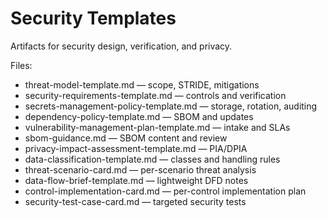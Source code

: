# Security Templates

Artifacts for security design, verification, and privacy.

Files:
- threat-model-template.md — scope, STRIDE, mitigations
- security-requirements-template.md — controls and verification
- secrets-management-policy-template.md — storage, rotation, auditing
- dependency-policy-template.md — SBOM and updates
- vulnerability-management-plan-template.md — intake and SLAs
- sbom-guidance.md — SBOM content and review
- privacy-impact-assessment-template.md — PIA/DPIA
- data-classification-template.md — classes and handling rules
- threat-scenario-card.md — per-scenario threat analysis
- data-flow-brief-template.md — lightweight DFD notes
- control-implementation-card.md — per-control implementation plan
- security-test-case-card.md — targeted security tests
